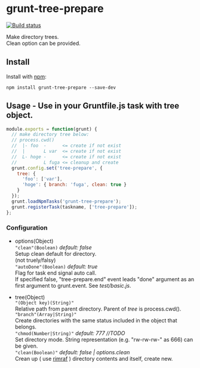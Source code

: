 # grunt-tree-prepare
  
[![Build status](https://travis-ci.org/ystskm/grunt-tree-prepare.png)](https://travis-ci.org/ystskm/grunt-tree-prepare)  
  
Make directory trees.  
Clean option can be provided.

## Install

Install with [npm](http://npmjs.org/):

    npm install grunt-tree-prepare --save-dev
    
## Usage - Use in your Gruntfile.js task with tree object.
```js
module.exports = function(grunt) {
  // make directory tree below:
  // process.cwd()
  //  |- foo  -      <= create if not exist
  //  |       L var  <= create if not exist
  //  L- hoge -      <= create if not exist
  //          L fuga <= cleanup and create
  grunt.config.set('tree-prepare', {
    tree: {
      'foo': ['var'],
      'hoge': { branch: 'fuga', clean: true }
    }
  });
  grunt.loadNpmTasks('grunt-tree-prepare');
  grunt.registerTask(taskname, ['tree-prepare']);
};
```

### Configuration
- options(Object)  
`"clean"(Boolean)` *default: false*  
  Setup clean default for directory.  
  (not truely/falsy)  
`"autoDone"(Boolean)` *default: true*  
  Flag for task end signal auto call.  
  If specified false, "tree-prepare.end" event leads "done" argument
  as an first argument to grunt.event. See *test/basic.js*.
  
- tree(Object)  
`"(Object key)(String)"`  
  Relative path from parent directory. Parent of _tree_ is process.cwd().  
`"branch"(Array|String)"`  
  Create directories with the same status included in the object that belongs.  
`"chmod(Number|String)"` *default: 777  //TODO*  
  Set directory mode. String representation (e.g. "rw-rw-rw-" as 666) can be given.  
`"clean(Boolean)"` *default: false | options.clean*  
  Crean up ( use [rimraf](git://github.com/isaacs/rimraf.git) ) directory contents and itself, create new.  
  
